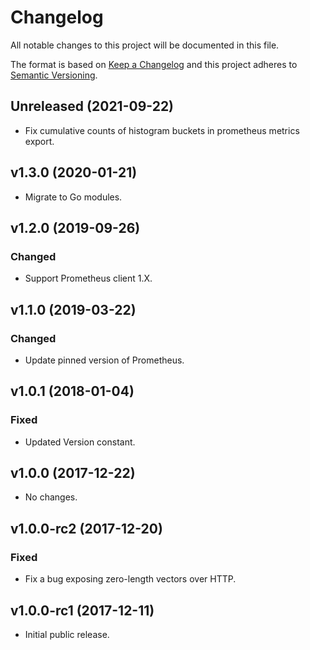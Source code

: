 # Changelog
All notable changes to this project will be documented in this file.

The format is based on [Keep a Changelog](http://keepachangelog.com/en/1.0.0/)
and this project adheres to [Semantic Versioning](http://semver.org/spec/v2.0.0.html).

## Unreleased (2021-09-22)
- Fix cumulative counts of histogram buckets in prometheus metrics export.

## v1.3.0 (2020-01-21)
- Migrate to Go modules.

## v1.2.0 (2019-09-26)
### Changed
- Support Prometheus client 1.X.

## v1.1.0 (2019-03-22)
### Changed
- Update pinned version of Prometheus.

## v1.0.1 (2018-01-04)
### Fixed
- Updated Version constant.

## v1.0.0 (2017-12-22)
- No changes.

## v1.0.0-rc2 (2017-12-20)
### Fixed
- Fix a bug exposing zero-length vectors over HTTP.

## v1.0.0-rc1 (2017-12-11)
- Initial public release.

